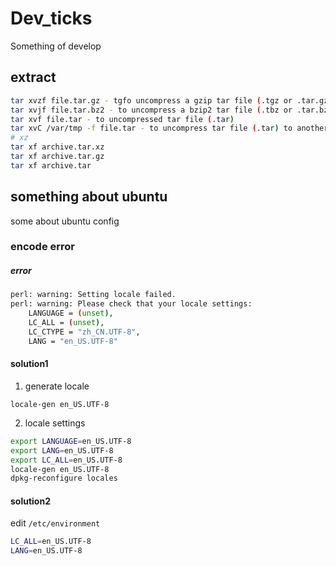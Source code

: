 # Dev_ticks
Something of develop

## extract

```bash
tar xvzf file.tar.gz - tgfo uncompress a gzip tar file (.tgz or .tar.gz)
tar xvjf file.tar.bz2 - to uncompress a bzip2 tar file (.tbz or .tar.bz2) to extract the contents.
tar xvf file.tar - to uncompressed tar file (.tar)
tar xvC /var/tmp -f file.tar - to uncompress tar file (.tar) to another directory
# xz
tar xf archive.tar.xz
tar xf archive.tar.gz
tar xf archive.tar
```

## something about ubuntu
some about ubuntu config

### encode error

##### error
```bash
perl: warning: Setting locale failed.
perl: warning: Please check that your locale settings:
	LANGUAGE = (unset),
	LC_ALL = (unset),
	LC_CTYPE = "zh_CN.UTF-8",
	LANG = "en_US.UTF-8"
```
#### solution1
1. generate locale
```
locale-gen en_US.UTF-8
```
2. locale settings
```bash
export LANGUAGE=en_US.UTF-8
export LANG=en_US.UTF-8
export LC_ALL=en_US.UTF-8
locale-gen en_US.UTF-8
dpkg-reconfigure locales
```

#### solution2
edit `/etc/environment`
```bash
LC_ALL=en_US.UTF-8
LANG=en_US.UTF-8
```
